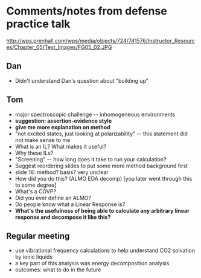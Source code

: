 # Comments/notes from defense practice talk

http://wps.prenhall.com/wps/media/objects/724/741576/Instructor_Resources/Chapter_05/Text_Images/FG05_02.JPG

## Dan

- Didn't understand Dan's question about "building up"

## Tom

- major spectroscopic challenge -- inhomogeneous environments
- **suggestion: assertion-evidence style**
- **give me more explanation on method**
- "not excited states, just looking at polarizability" -- this statement did not make sense to me
- What is an IL? What makes it useful?
- Why these ILs?
- "Screening" -- how long does it take to run your calculation?
- Suggest reordering slides to put some more method background first
- slide 16: method? basis? very unclear
- How did you do this? (ALMO EDA decomp) [you later went through this to some degree]
- What's a COVP?
- Did you ever define an ALMO?
- Do people know what a Linear Response is? 
- **What's the usefulness of being able to calculate any arbitrary linear response and decompose it like this?**

## Regular meeting

- use vibrational frequency calculations to help understand CO2 solvation by ionic liquids
- a key part of this analysis was energy decomposition analysis
- outcomes: what to do in the future
